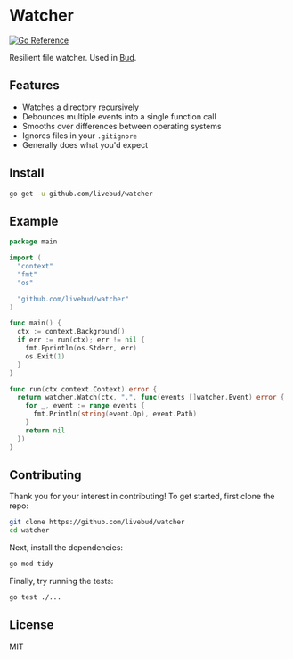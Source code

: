 # Watcher

[![Go Reference](https://pkg.go.dev/badge/github.com/livebud/watcher.svg)](https://pkg.go.dev/github.com/livebud/watcher)

Resilient file watcher. Used in [Bud](https://github.com/livebud/bud).

## Features

- Watches a directory recursively
- Debounces multiple events into a single function call
- Smooths over differences between operating systems
- Ignores files in your `.gitignore`
- Generally does what you'd expect

## Install

```sh
go get -u github.com/livebud/watcher
```

## Example

```go
package main

import (
  "context"
  "fmt"
  "os"

  "github.com/livebud/watcher"
)

func main() {
  ctx := context.Background()
  if err := run(ctx); err != nil {
    fmt.Fprintln(os.Stderr, err)
    os.Exit(1)
  }
}

func run(ctx context.Context) error {
  return watcher.Watch(ctx, ".", func(events []watcher.Event) error {
    for _, event := range events {
      fmt.Println(string(event.Op), event.Path)
    }
    return nil
  })
}
```

## Contributing

Thank you for your interest in contributing! To get started, first clone the repo:

```sh
git clone https://github.com/livebud/watcher
cd watcher
```

Next, install the dependencies:

```sh
go mod tidy
```

Finally, try running the tests:

```sh
go test ./...
```

## License

MIT
